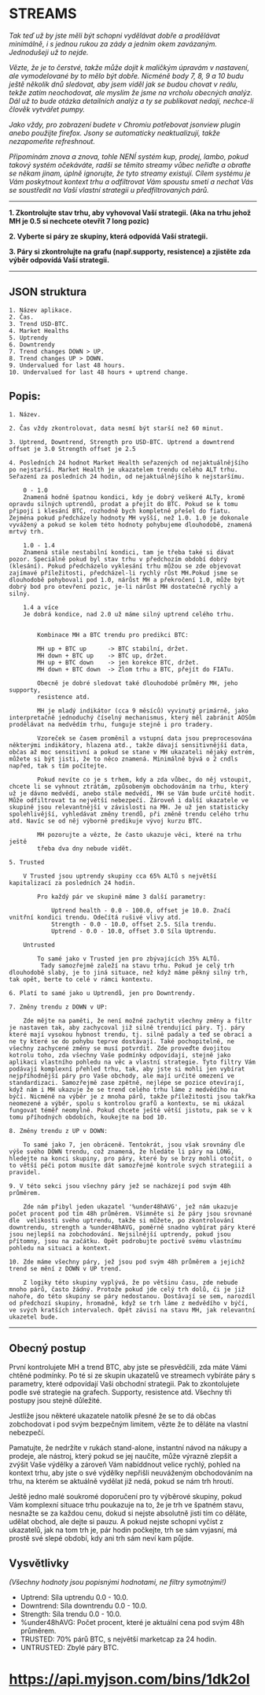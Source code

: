 # STREAMS

_Tak teď už by jste měli být schopni vydělávat dobře a prodělávat 
minimálně, i s jednou rukou za zády a jedním okem zavázaným. 
Jednodušeji už to nejde._

_Vězte, že je to čerstvé, takže může dojít k maličkým úpravám v 
nastavení, ale vymodelované by to mělo být dobře. Nicméně body 7, 8, 9 
a 10 budu ještě několik dnů sledovat, aby jsem viděl jak se budou 
chovat v reálu, tekže zatím neochodovat, ale myslím že jsme na vrcholu 
obecných analýz. Dál už to bude otázka detailních analýz a ty se 
publikovat nedají, nechce-li člověk vytvářet pumpy._

_Jako vždy, pro zobrazení budete v Chromiu potřebovat jsonview plugin 
anebo použijte firefox. Jsony se automaticky neaktualizují, takže 
nezapomeňte refreshnout._

_Připomínám znova a znova, tohle NENÍ systém kup, prodej, lambo, pokud
takový systém očekáváte, radši se těmito streamy vůbec neřiďte a obraťte
se někam jinam, úplně ignorujte, že tyto streamy existují. Cílem systému
je Vám poskytnout kontext trhu a odfiltrovat Vám spoustu smetí a nechat 
Vás se soustředit na Vaší vlastní strategii u předfiltrovaných párů._

---

**1.   Zkontrolujte stav trhu, aby vyhovoval Vaší strategii. (Aka na trhu jehož MH je 0.5 si nechcete otevřít 7 long pozic)**

**2. Vyberte si páry ze skupiny, která odpovídá Vaší strategii.**

**3. Páry si zkontrolujte na grafu (např.supporty, resistence) a zjistěte zda výběr odpovídá Vaší strategii.**

---

## JSON struktura

    1. Název aplikace.
    2. Čas.
    3. Trend USD-BTC.
    4. Market Healths
    5. Uptrendy
    6. Downtrendy
    7. Trend changes DOWN > UP.
    8. Trend changes UP > DOWN.
    9. Undervalued for last 48 hours.
    10. Undervalued for last 48 hours + uptrend change.


## Popis:
    1. Název.

    2. Čas vždy zkontrolovat, data nesmí být starší než 60 minut.

    3. Uptrend, Downtrend, Strength pro USD-BTC. Uptrend a downtrend offset je 3.0 Strength offset je 2.5

    4. Posledních 24 hodnot Market Health seřazených od nejaktuálnějšího po nejstarší. Market Health je ukazatelem trendu celého ALT trhu. Seřazení za posledních 24 hodin, od nejaktuálnějšího k nejstaršímu.
    
        0 - 1.0
        Znamená hodně špatnou kondici, kdy je dobrý veškeré ALTy, kromě opravdu silných uptrendů, prodat a přejít do BTC. Pokud se k tomu připojí i klesání BTC, rozhodně bych kompletně přešel do fiatu. Zejména pokud předcházely hodnoty MH vyšší, než 1.0. 1.0 je dokonale vyvážený a pokud se kolem této hodnoty pohybujeme dlouhodobě, znamená mrtvý trh. 
        
        1.0 - 1.4
        Znamená stále nestabilní kondici, tam je třeba také si dávat pozor. Speciálně pokud byl stav trhu v předchozím období dobrý (klesání). Pokud předcházelo vyklesání trhu můžou se zde objevovat zajímavé příležitosti, předcházel-li rychlý růst MH.Pokud jsme se dlouhodobě pohybovali pod 1.0, nárůst MH a překročení 1.0, může být dobrý bod pro otevření pozic, je-li nárůst MH dostatečně rychlý a silný.
        
        1.4 a více
        Je dobrá kondice, nad 2.0 už máme silný uptrend celého trhu.
        
        
            Kombinace MH a BTC trendu pro predikci BTC:
            
            MH up + BTC up		-> BTC stabilní, držet.
            MH down + BTC up	-> BTC up, držet.
            MH up + BTC down	-> jen korekce BTC, držet.
            MH down + BTC down	-> Zlom trhu a BTC, přejít do FIATu.

            Obecně je dobré sledovat také dlouhodobé průměry MH, jeho supporty,
            resistence atd.
            
            MH je mladý indikátor (cca 9 měsíců) vyvinutý primárně, jako interpretačně jednoduchý číselný mechanismus, který měl zabránit AOSům prodělávat na medvědím trhu, funguje stejně i pro tradery.
            
            Vzoreček se časem proměnil a vstupní data jsou preprocesována některými indikátory, hlazena atd., takže dávají sensitivnější data, občas až moc sensitivní a pokud se stane v MH ukazateli nějaký extrém, můžete si být jisti, že to něco znamená. Minimálně bývá o 2 cndls napřed, tak s tím počítejte.
            
            Pokud nevíte co je s trhem, kdy a zda vůbec, do něj vstoupit, chcete li se vyhnout ztrátám, způsobeným obchodováním na trhu, který už je dávno medvědí, anebo stále medvědí, MH se Vám bude určitě hodit. Může odfiltrovat ta největší nebezpečí. Zároveň i další ukazatele ve skupině jsou relevantnější v závislosti na MH. Je už jen statisticky spolehlivější, vyhledávat změny trendů, při změně trendu celého trhu atd. Navíc se od něj výborně predikuje vývoj kurzu BTC.
            
            MH pozorujte a vězte, že často ukazuje věci, které na trhu ještě
            třeba dva dny nebude vidět.

    5. Trusted
        
        V Trusted jsou uptrendy skupiny cca 65% ALTů s největší kapitalizací za posledních 24 hodin.
        
            Pro každý pár ve skupině máme 3 další parametry:
                
                Uptrend health - 0.0 - 100.0, offset je 10.0. Značí vnitřní kondici trendu. Odečítá rušivé vlivy atd.
                Strength - 0.0 - 10.0, offset 2.5. Síla trendu.
                Uptrend - 0.0 - 10.0, offset 3.0 Síla Uptrendu.

        Untrusted
            
            To samé jako v Trusted jen pro zbývajících 35% ALTů.
             Tady samozřejmě zaleží na stavu trhu. Pokud je celý trh dlouhodobě slabý, je to jiná situace, než když máme pěkný silný trh, tak opět, berte to celé v rámci kontextu.

    6. Platí to samé jako u Uptrendů, jen pro Downtrendy.

    7. Změny trendu z DOWN v UP:
        
        Zde mějte na paměti, že není možné zachytit všechny změny a filtr je nastaven tak, aby zachycoval již silně trendující páry. Tj. páry které mají vysokou hybnost trendu, tj. silně padaly a teď se obrací a ne ty které se do pohybu teprve dostávají. Také pochopitelně, ne všechny zachycené změny se musí potvrdit. Zde proveďte dvojitou kotrolu toho, zda všechny Vaše podmínky odpovídají, stejně jako aplikaci vlastního pohledu na věc a vlastní strategie. Tyto filtry Vám podávají komplexní přehled trhu, tak, aby jste si mohli jen vybírat nejpříhodnější páry pro Vaše obchody, ale mají určité omezení ve standardizaci. Samozřejmě zase zpětně, nejlépe se pozice otevírají, když nám i MH ukazuje že se trend celého trhu láme z medvědího na býčí. Nicméně na výběr je z mnoha párů, takže příležitosti jsou takřka neomezené a výběr, spolu s kontrolou grafů a kontextu, se mi ukázal fungovat téměř neomylně. Pokud chcete ještě větší jistotu, pak se v k tomu příhodných obdobích, koukejte na bod 10.

    8. Změny trendu z UP v DOWN:
       
        To samé jako 7, jen obráceně. Tentokrát, jsou však srovnány dle výše svého DOWN trendu, což znamená, že hledáte li páry na LONG, hledejte na konci skupiny, pro páry, které by se brzy mohli otočit, o to větší péči potom musíte dát samozřejmě kontrole svých strategiií a pravidel.

    9. V této sekci jsou všechny páry jež se nacházejí pod svým 48h průměrem.
    
        Zde nám přibyl jeden ukazatel '%under48hAVG', jež nám ukazuje počet procent pod tím 48h průměrem. Všimněte si že páry jsou srovnané dle  velikosti svého uptrendu, takže si můžete, po zkontrolování downtrendu, strength a %under48hAVG, poměrně snadno vybírat páry které jsou nejlepší na zobchodování. Nejsilnější uptrendy, pokud jsou přítomny, jsou na začátku. Opět podrobujte poctivě svému vlastnímu pohledu na situaci a kontext.

    10. Zde máme všechny páry, jež jsou pod svým 48h průměrem a jejichž trend se mění z DOWN v UP trend.
        
        Z logiky této skupiny vyplývá, že po většinu času, zde nebude mnoho párů, často žádný. Protože pokud jde celý trh dolů, či je již nahoře, do této skupiny se páry nedostanou. Dostávají se sem, narozdíl od předchozí skupiny, hromadně, když se trh láme z medvědího v býčí, ve svých kratších intervalech. Opět závisí na stavu MH, jak relevantní ukazetel bude.

---

## Obecný postup
První kontrolujete MH a trend BTC, aby jste se přesvědčili, zda máte 
Vámi chtěné podmínky. Po té si ze skupin ukazatelů ve streamech 
vybíráte páry s parametry, které odpovídají Vaši obchodní strategii. 
Pak to zkontolujete podle své strategie na grafech. Supporty, resistence 
atd. Všechny tři postupy jsou stejně důležité.

Jestliže jsou některé ukazatele natolik přesné že se to dá občas 
zobchodovat i pod svým bezpečným limitem, vězte že to děláte na vlastní 
nebezpečí.

Pamatujte, že nedržíte v rukách stand-alone, instantní návod na nákupy a
prodeje, ale nástroj, který pokud se jej naučíte, může výrazně zlepšit a
zvýšit Vaše výdělky a zároveň Vám nabíddnout velice rychlý, pohled na kontext 
trhu, aby jste o své výdělky nepřišli neuváženým obchodováním na trhu, na
kterém se aktuálně vydělat již nedá, pokud se nám trh hroutí.

Ještě jedno malé soukromé doporučení pro ty výběrové skupiny, pokud Vám 
komplexní situace trhu poukazuje na to, že je trh ve špatném stavu, 
nesnažte se za každou cenu, dokud si nejste absolutně jisti tím co 
děláte, udělat obchod, ale dejte si pauzu. A pokud nejste schopni 
vyčíst z ukazatelů, jak na tom trh je, pár hodin počkejte, trh se sám 
vyjasní, má prostě své slepé období, kdy ani trh sám neví kam půjde.


## Vysvětlivky
_(Všechny hodnoty jsou popisnými hodnotami, ne filtry symotnými!)_

- Uptrend:		Síla uptrendu 0.0 - 10.0.
- Downtrend:		Síla downtrendu 0.0 - 10.0.
- Strength:		Síla trendu 0.0 - 10.0.
- %under48hAVG:		Počet procent, které je aktuální cena pod svým 48h průměrem.
- TRUSTED:		70% párů BTC, s největší marketcap za 24 hodin.
- UNTRUSTED:		Zbylé páry BTC. 


# https://api.myjson.com/bins/1dk2ol
